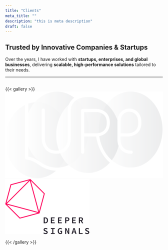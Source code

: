 ```yaml
---
title: "Clients"
meta_title: ""
description: "this is meta description"
draft: false
---
```


## **Trusted by Innovative Companies & Startups**  

Over the years, I have worked with **startups, enterprises, and global businesses**, delivering **scalable, high-performance solutions** tailored to their needs.  

---

##

{{< gallery >}}
  <img src="gallery/lure-logo.png" class="grid-w50 md:grid-w33 xl:grid-w25 p-1" />
  <img src="gallery/deeper_signals.svg" class="grid-w50 md:grid-w33 xl:grid-w25" />
  
{{< /gallery >}}